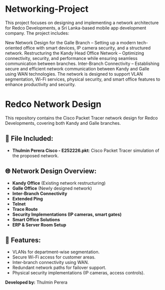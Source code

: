 # Networking-Project
This project focuses on designing and implementing a network architecture for Redco Developments, a Sri Lanka-based mobile app development company. The project includes:

New Network Design for the Galle Branch – Setting up a modern tech-oriented office with smart devices, IP camera security, and a structured network.
Restructuring the Kandy Head Office Network – Optimizing connectivity, security, and performance while ensuring seamless communication between branches.
Inter-Branch Connectivity – Establishing secure and efficient network communication between Kandy and Galle using WAN technologies.
The network is designed to support VLAN segmentation, Wi-Fi services, physical security, and smart office features to enhance productivity and security.

# Redco Network Design
This repository contains the Cisco Packet Tracer network design for Redco Developments, covering both Kandy and Galle branches.

## 📁 File Included:
- **Thulmin Perera Cisco - E252226.pkt**: Cisco Packet Tracer simulation of the proposed network.

## 🌐 Network Design Overview:
- **Kandy Office** (Existing network restructuring)
- **Galle Office** (Newly designed network)
- **Inter-Branch Connectivity**
- **Extended Ping**
- **Telnet**
- **Trace Route**
- **Security Implementations (IP cameras, smart gates)**
- **Smart Office Solutions**
- **ERP & Server Room Setup**

## 📡 Features:
- VLANs for department-wise segmentation.
- Secure Wi-Fi access for customer areas.
- Inter-branch connectivity using WAN.
- Redundant network paths for failover support.
- Physical security implementations (IP cameras, access controls).

**Developed by:** Thulmin Perera
